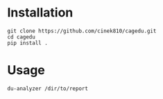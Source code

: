 # Installation
```
git clone https://github.com/cinek810/cagedu.git
cd cagedu
pip install .
```
# Usage
```
du-analyzer /dir/to/report
```
